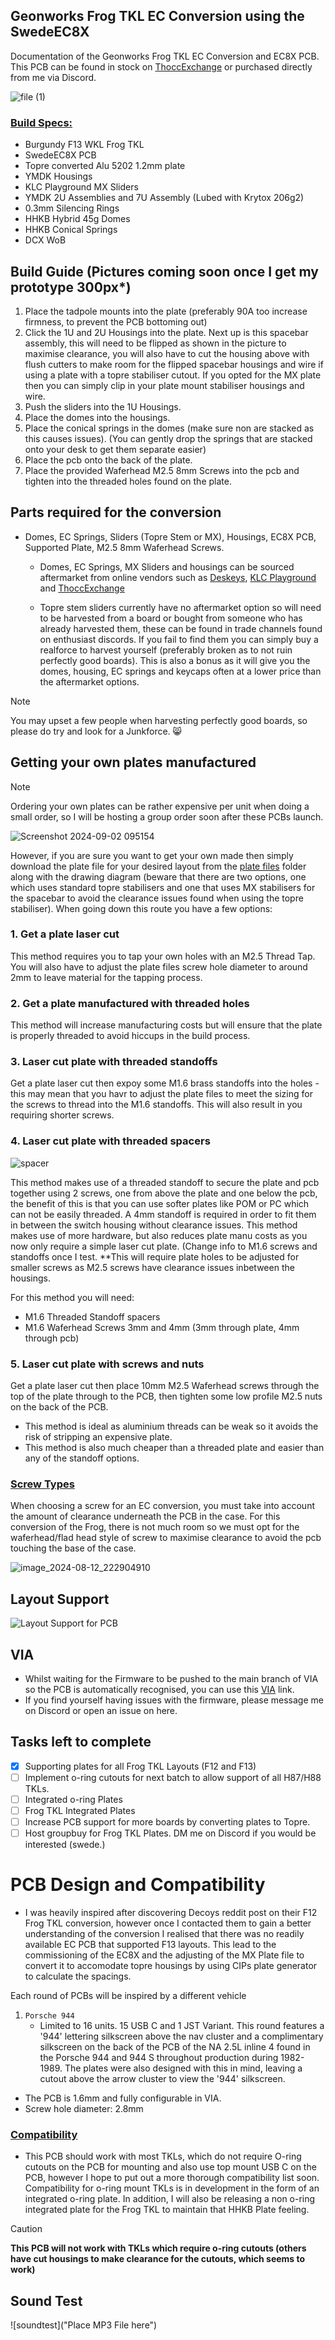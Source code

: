 ## Geonworks Frog TKL EC Conversion using the SwedeEC8X
Documentation of the Geonworks Frog TKL EC Conversion and EC8X PCB. This PCB can be found in stock on [ThoccExchange](https://thoccexchange.com) or purchased directly from me via Discord.


![file (1)](https://github.com/user-attachments/assets/ea1c6eea-79ba-4aea-842e-181f70268325)


### <ins>Build Specs:</ins> 
 
- Burgundy F13 WKL Frog TKL
- SwedeEC8X PCB
- Topre converted Alu 5202 1.2mm plate
- YMDK Housings
- KLC Playground MX Sliders
- YMDK 2U Assemblies and 7U Assembly (Lubed with Krytox 206g2)
- 0.3mm Silencing Rings
- HHKB Hybrid 45g Domes
- HHKB Conical Springs
- DCX WoB




## Build Guide (Pictures coming soon once I get my prototype 300px*) 
1. Place the tadpole mounts into the plate (preferably 90A too increase firmness, to prevent the PCB bottoming out)
2. Click the 1U and 2U Housings into the plate. Next up is this spacebar assembly, this will need to be flipped as shown in the picture to maximise clearance, you will also have to cut the housing above with flush cutters to make room for the flipped spacebar housings and wire if using a plate with a topre stabiliser cutout. If you opted for the MX plate then you can simply clip in your plate mount stabiliser housings and wire. 
3. Push the sliders into the 1U Housings. 
4. Place the domes into the housings. 
5. Place the conical springs in the domes (make sure non are stacked as this causes issues). (You can gently drop the springs that are stacked onto your desk to get them separate easier)
6. Place the pcb onto the back of the plate.
7. Place the provided Waferhead M2.5 8mm Screws into the pcb and tighten into the threaded holes found on the plate. 


## Parts required for the conversion
- Domes, EC Springs, Sliders (Topre Stem or MX), Housings, EC8X PCB, Supported Plate, M2.5 8mm Waferhead Screws. 

  - Domes, EC Springs, MX Sliders and housings can be sourced aftermarket from online vendors such as [Deskeys](https://deskeys.io), [KLC Playground](https://klc-playground.com/products/instock-ec-kits-and-packs?_pos=1&_sid=c27f2fce2&_ss=r&variant=42124616171726) and 
  [ThoccExchange](thoccexchange.com)

  - Topre stem sliders currently have no aftermarket option so will need to be harvested from a board or bought from someone who has already harvested them, these can be found in trade channels found on enthusiast discords. If you fail to find them you can simply buy a 
  realforce to harvest yourself (preferably broken as to not ruin perfectly good boards). This is also a bonus as it will give you the domes, housing, EC springs and keycaps often at a lower price than the aftermarket options.


> [!NOTE]
> You may upset a few people when harvesting perfectly good boards, so please do try and look for a Junkforce. :smile_cat:


## Getting your own plates manufactured

> [!NOTE]
> Ordering your own plates can be rather expensive per unit when doing a small order, so I will be hosting a group order soon after these PCBs launch.

![Screenshot 2024-09-02 095154](https://github.com/user-attachments/assets/a6189bc2-dcaf-4bd1-b67b-103ec98cda5d)


However, if you are sure you want to get your own made then simply download the plate file for your desired layout from the [plate files](https://github.com/B2944/Frog-EC-Conversion/tree/main/Plate%20Files) folder along with the drawing diagram (beware that there are two options, one which uses standard topre stabilisers and one that uses MX stabilisers for the spacebar to avoid the clearance issues found when using the topre stabiliser). When going down this route you have a few options:

### 1. Get a plate laser cut

This method requires you to tap your own holes with an M2.5 Thread Tap. You will also have to adjust the plate files screw hole diameter to around 2mm to leave material for the tapping process. 

### 2. Get a plate manufactured with threaded holes

This method will increase manufacturing costs but will ensure that the plate is properly threaded to avoid hiccups in the build process.

### 3. Laser cut plate with threaded standoffs

Get a plate laser cut then expoy some M1.6 brass standoffs into the holes - this may mean that you havr to adjust the plate files to meet the sizing for the screws to thread into the M1.6 standoffs. This will also result in you requiring shorter screws. 
 
### 4. Laser cut plate with threaded spacers

   ![spacer](https://github.com/user-attachments/assets/d952f776-e6ce-4dbc-87da-03020e05d7bc)

This method makes use of a threaded standoff to secure the plate and pcb together using 2 screws, one from above the plate and one below the pcb, the benefit of this is that you can use softer plates like POM or PC which can not be easily threaded. A 4mm standoff is required in order to fit them in between the switch housing without clearance issues. This method makes use of more hardware, but also reduces plate manu costs as you now only require a simple laser cut plate. (Change info to M1.6 screws and standoffs once I test. **This will require plate holes to be adjusted for smaller screws as M2.5 screws have clearance issues inbetween the housings. 

For this method you will need:
   - M1.6 Threaded Standoff spacers
   - M1.6 Waferhead Screws 3mm and 4mm (3mm through plate, 4mm through pcb)

### 5. Laser cut plate with screws and nuts

Get a plate laser cut then place 10mm M2.5 Waferhead screws through the top of the plate through to the PCB, then tighten some low profile M2.5 nuts on the back of the PCB.
  - This method is ideal as aluminium threads can be weak so it avoids the risk of stripping an expensive plate. 
  - This method is also much cheaper than a threaded plate and easier than any of the standoff options. 




### <ins>Screw Types</ins>

When choosing a screw for an EC conversion, you must take into account the amount of clearance underneath the PCB in the case. For this conversion of the Frog, there is not much room so we must opt for the waferhead/flad head style of screw to maximise clearance to avoid the pcb touching the base of the case. 

![image_2024-08-12_222904910](https://github.com/user-attachments/assets/00f30322-ed59-48dd-8afa-aff914f440a9)




## Layout Support

![Layout Support for PCB](https://github.com/user-attachments/assets/720704da-e847-48de-8624-b7edb1ab3a7e)


## VIA

- Whilst waiting for the Firmware to be pushed to the main branch of VIA so the PCB is automatically recognised, you can use this [VIA](https://app-6w4.pages.dev) link.
- If you find yourself having issues with the firmware, please message me on Discord or open an issue on here.

## Tasks left to complete 
- [X] Supporting plates for all Frog TKL Layouts (F12 and F13) 
- [ ] Implement o-ring cutouts for next batch to allow support of all H87/H88 TKLs.
- [ ] Integrated o-ring Plates
- [ ] Frog TKL Integrated Plates
- [ ] Increase PCB support for more boards by converting plates to Topre.
- [ ] Host groupbuy for Frog TKL Plates. DM me on Discord if you would be interested (swede.)

# PCB Design and Compatibility

- I was heavily inspired after discovering Decoys reddit post on their F12 Frog TKL conversion, however once I contacted them to gain a better understanding of the conversion I realised that there was no readily available EC PCB that supported F13 layouts. This lead to the commissioning of the EC8X and the adjusting of the MX Plate file to convert it to accomodate topre housings by using CIPs plate generator to calculate the spacings. 
  
Each round of PCBs will be inspired by a different vehicle

1. <code>Porsche 944</code>
   - Limited to 16 units. 15 USB C and 1 JST Variant. This round features a '944' lettering silkscreen above the nav cluster and a complimentary silkscreen on the back of the PCB of the NA 2.5L inline 4 found in the Porsche 944 and 944 S throughout production during 
   1982-1989. The plates were also designed with this in mind, leaving a cutout above the arrow cluster to view the '944' silkscreen. 

- The PCB is 1.6mm and fully configurable in VIA.
- Screw hole diameter: 2.8mm

### <ins>Compatibility</ins>

- This PCB should work with most TKLs, which do not require O-ring cutouts on the PCB for mounting and also use top mount USB C on the PCB, however I hope to put out a more thorough compatibility list soon. Compatibility for o-ring mount TKLs is in development in the form of an integrated o-ring plate. In addition, I will also be releasing a non o-ring integrated plate for the Frog TKL to maintain that HHKB Plate feeling. 


> [!CAUTION]
> **This PCB will not work with TKLs which require o-ring cutouts (others have cut housings to make clearance for the cutouts, which seems to work)**

## Sound Test
   
![soundtest]("Place MP3 File here")
